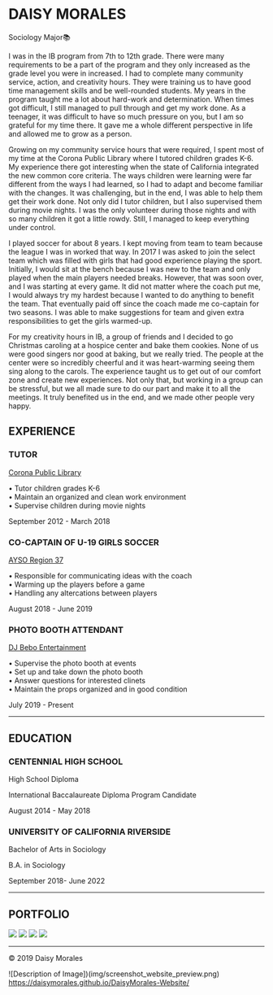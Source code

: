 # DAISY MORALES

Sociology Major📚

I was in the IB program from 7th to 12th grade. There were many requirements to be a part of the program and they only increased as the grade level you were in increased. I had to complete many community service, action, and creativity hours. They were training us to have good time management skills and be well-rounded students. My years in the program taught me a lot about hard-work and determination. When times got difficult, I still managed to pull through and get my work done. As a teenager, it was difficult to have so much pressure on you, but I am so grateful for my time there. It gave me a whole different perspective in life and allowed me to grow as a person.  
  
Growing on my community service hours that were required, I spent most of my time at the Corona Public Library where I tutored children grades K-6. My experience there got interesting when the state of California integrated the new common core criteria. The ways children were learning were far different from the ways I had learned, so I had to adapt and become familiar with the changes. It was challenging, but in the end, I was able to help them get their work done. Not only did I tutor children, but I also supervised them during movie nights. I was the only volunteer during those nights and with so many children it got a little rowdy. Still, I managed to keep everything under control.  
  
I played soccer for about 8 years. I kept moving from team to team because the league I was in worked that way. In 2017 I was asked to join the select team which was filled with girls that had good experience playing the sport. Initially, I would sit at the bench because I was new to the team and only played when the main players needed breaks. However, that was soon over, and I was starting at every game. It did not matter where the coach put me, I would always try my hardest because I wanted to do anything to benefit the team. That eventually paid off since the coach made me co-captain for two seasons. I was able to make suggestions for team and given extra responsibilities to get the girls warmed-up.  
  
For my creativity hours in IB, a group of friends and I decided to go Christmas caroling at a hospice center and bake them cookies. None of us were good singers nor good at baking, but we really tried. The people at the center were so incredibly cheerful and it was heart-warming seeing them sing along to the carols. The experience taught us to get out of our comfort zone and create new experiences. Not only that, but working in a group can be stressful, but we all made sure to do our part and make it to all the meetings. It truly benefited us in the end, and we made other people very happy.
## EXPERIENCE

### TUTOR

[Corona Public Library](https://www.coronaca.gov/government/departments/library)

• Tutor children grades K-6  
• Maintain an organized and clean work environment  
• Supervise children during movie nights  

September 2012 - March 2018

### CO-CAPTAIN OF U-19 GIRLS SOCCER

[AYSO Region 37](https://www.ayso37.org/)

• Responsible for communicating ideas with the coach  
• Warming up the players before a game  
• Handling any altercations between players  

August 2018 - June 2019

### PHOTO BOOTH ATTENDANT

[DJ Bebo Entertainment](https://www.djbeboentertainment.com/)

• Supervise the photo booth at events  
• Set up and take down the photo booth  
• Answer questions for interested clinets  
• Maintain the props organized and in good condition  

July 2019 - Present

----------

## EDUCATION

### CENTENNIAL HIGH SCHOOL

High School Diploma

International Baccalaureate Diploma Program Candidate

August 2014 - May 2018

### UNIVERSITY OF CALIFORNIA RIVERSIDE

Bachelor of Arts in Sociology

B.A. in Sociology

September 2018- June 2022

----------

## PORTFOLIO

![](https://065642482d49449ab3b0e7e20f26e42e.vfs.cloud9.us-east-2.amazonaws.com/_static/LearnCS8-Resume/img/ibcompletion.png)  ![](https://065642482d49449ab3b0e7e20f26e42e.vfs.cloud9.us-east-2.amazonaws.com/_static/LearnCS8-Resume/img/honorswithdistinction.png)  ![](https://065642482d49449ab3b0e7e20f26e42e.vfs.cloud9.us-east-2.amazonaws.com/_static/LearnCS8-Resume/img/soccerteam.png)  ![](https://065642482d49449ab3b0e7e20f26e42e.vfs.cloud9.us-east-2.amazonaws.com/_static/LearnCS8-Resume/img/photoboothattendant.png)

----------

©  2019 Daisy Morales

![Description of Image])(img/screenshot_website_preview.png)
https://daisymorales.github.io/DaisyMorales-Website/
